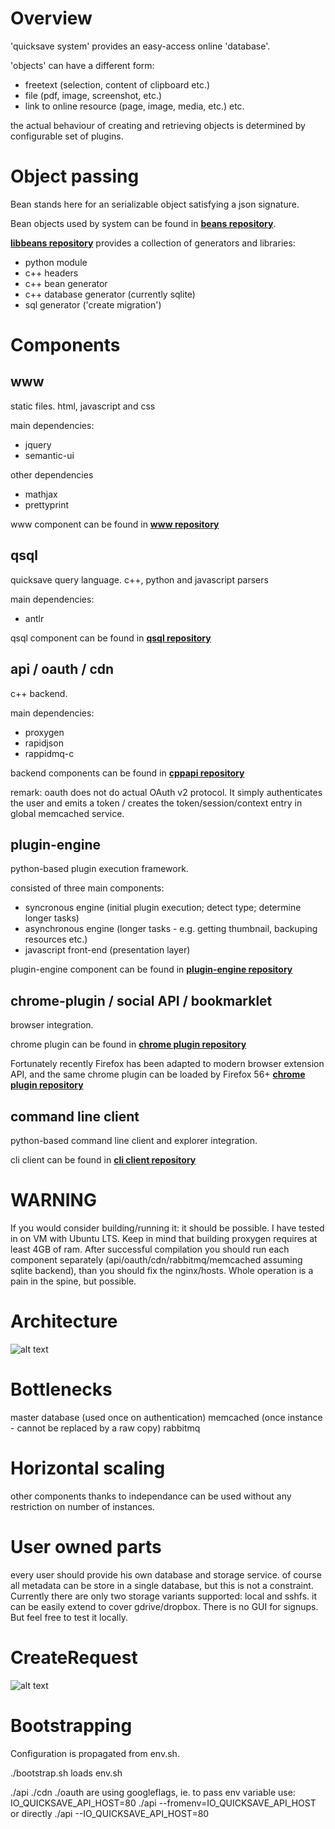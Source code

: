 Overview
========
'quicksave system' provides an easy-access online 'database'.

'objects' can have a different form:
- freetext (selection, content of clipboard etc.)
- file (pdf, image, screenshot, etc.)
- link to online resource (page, image, media, etc.)
etc.

the actual behaviour of creating and retrieving objects is determined by configurable set of plugins.

Object passing
==============

Bean stands here for an serializable object satisfying a json signature.

Bean objects used by system can be found in **[beans repository](https://github.com/adiog/io_quicksave_beans)**.

**[libbeans repository](https://github.com/adiog/libbeans)** provides a collection of generators and libraries:
- python module
- c++ headers
- c++ bean generator
- c++ database generator (currently sqlite)
- sql generator ('create migration')

Components
==========

www
---
static files. html, javascript and css

main dependencies:
- jquery
- semantic-ui

other dependencies
- mathjax
- prettyprint

www component can be found in **[www repository](https://github.com/adiog/io_quicksave_www)**

qsql
----
quicksave query language. c++, python and javascript parsers

main dependencies:
- antlr

qsql component can be found in **[qsql repository](https://github.com/adiog/io_quicksave_qsql)**

api / oauth / cdn
-----------------
c++ backend.

main dependencies:
- proxygen
- rapidjson
- rappidmq-c

backend components can be found in **[cppapi repository](https://github.com/adiog/io_quicksave_cpp)**

remark: oauth does not do actual OAuth v2 protocol. It simply authenticates the user and emits a token / creates the token/session/context entry in global memcached service.


plugin-engine
-------------
python-based plugin execution framework.

consisted of three main components:
- syncronous engine (initial plugin execution; detect type; determine longer tasks)
- asynchronous engine (longer tasks - e.g. getting thumbnail, backuping resources etc.)
- javascript front-end (presentation layer)

plugin-engine component can be found in **[plugin-engine repository](https://github.com/adiog/io_quicksave_plugin-engine)**

chrome-plugin / social API / bookmarklet
----------------------------------------
browser integration.

chrome plugin can be found in **[chrome plugin repository](https://github.com/adiog/io_quicksave_www/tree/master/client-chrome)**

Fortunately recently Firefox has been adapted to modern browser extension API, and the same chrome plugin can be loaded by Firefox 56+ **[chrome plugin repository](https://github.com/adiog/io_quicksave_www/tree/master/client-firefox)**

command line client
-------------------
python-based command line client and explorer integration.

cli client can be found in **[cli client repository](https://github.com/adiog/io_quicksave_client)**

WARNING
=======

If you would consider building/running it: it should be possible. I have tested in on VM with Ubuntu LTS. Keep in mind that building proxygen requires at least 4GB of ram. After successful compilation you should run each component separately (api/oauth/cdn/rabbitmq/memcached assuming sqlite backend), than you should fix the nginx/hosts. Whole operation is a pain in the spine, but possible.

Architecture
============
![alt text](https://github.com/adiog/io_quicksave_bootstrap/raw/master/doc/Architecture.png "quicksave.io Architecture")

Bottlenecks
===========

master database (used once on authentication)
memcached (once instance - cannot be replaced by a raw copy)
rabbitmq

Horizontal scaling
==================

other components thanks to independance can be used without any restriction on number of instances.

User owned parts
================

every user should provide his own database and storage service. of course all metadata can be store in a single database, but this is not a constraint. Currently there are only two storage variants supported: local and sshfs. it can be easily extend to cover gdrive/dropbox. There is no GUI for signups. But feel free to test it locally.

CreateRequest
=============
![alt text](https://github.com/adiog/io_quicksave_bootstrap/raw/master/doc/CreateRequest.png "quicksave.io CreateRequest")

Bootstrapping
=============
Configuration is propagated from env.sh.

./bootstrap.sh loads env.sh

./api
./cdn
./oauth
are using googleflags, ie. to pass env variable use:
IO_QUICKSAVE_API_HOST=80 ./api --fromenv=IO_QUICKSAVE_API_HOST
or directly
./api --IO_QUICKSAVE_API_HOST=80
